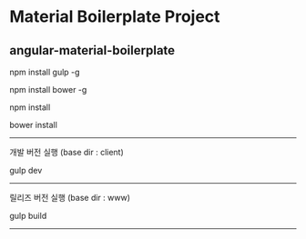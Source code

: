 # Material Boilerplate Project

## angular-material-boilerplate


npm install gulp -g

npm install bower -g

npm install

bower install


----

개발 버전 실행 (base dir : client)


gulp dev

----

릴리즈 버전 실행 (base dir : www)


gulp build

----